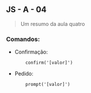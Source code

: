 ## JS - A - 04
>Um resumo da aula quatro
### Comandos:
* Confirmação: 
    ````
        confirm('[valor]')
    ````
* Pedido: 
    ````
        prompt('[valor]')
    ````